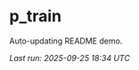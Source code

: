 # p_train

Auto-updating README demo.

<!--START_SECTION:status-->
_Last run: 2025-09-25 18:34 UTC_
<!--END_SECTION:status-->

















































































































































































































































































































































































































































































































































































































































































































































































